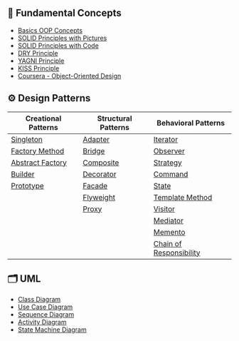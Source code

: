 

## 📌 Fundamental Concepts

- [Basics OOP Concepts](https://blog.algomaster.io/p/basic-oop-concepts-explained-with-code)
- [SOLID Principles with Pictures](https://medium.com/backticks-tildes/the-s-o-l-i-d-principles-in-pictures-b34ce2f1e898)
- [SOLID Principles with Code](https://blog.algomaster.io/p/solid-principles-explained-with-code)
- [DRY Principle](https://blog.algomaster.io/p/082450d8-0e7b-4447-a8dc-b7308e45f048)
- [YAGNI Principle](https://blog.algomaster.io/p/8c3c7da7-885b-4a9c-a6e4-70ee02de4772)
- [KISS Principle](https://blog.algomaster.io/p/21b57678-b351-4ed4-b390-3b6308af2f7d)
- [Coursera - Object-Oriented Design](https://www.coursera.org/learn/object-oriented-design)

## ⚙️ Design Patterns

| **Creational Patterns**                                                       | **Structural Patterns**                                         | **Behavioral Patterns**                                                               |
| ----------------------------------------------------------------------------- | --------------------------------------------------------------- | ------------------------------------------------------------------------------------- |
| [Singleton](https://blog.algomaster.io/p/singleton-design-pattern)            | [Adapter](https://refactoring.guru/design-patterns/adapter)     | [Iterator](https://refactoring.guru/design-patterns/iterator)                         |
| [Factory Method](https://refactoring.guru/design-patterns/factory-method)     | [Bridge](https://refactoring.guru/design-patterns/bridge)       | [Observer](https://refactoring.guru/design-patterns/observer)                         |
| [Abstract Factory](https://refactoring.guru/design-patterns/abstract-factory) | [Composite](https://refactoring.guru/design-patterns/composite) | [Strategy](https://refactoring.guru/design-patterns/strategy)                         |
| [Builder](https://refactoring.guru/design-patterns/builder)                   | [Decorator](https://refactoring.guru/design-patterns/decorator) | [Command](https://refactoring.guru/design-patterns/command)                           |
| [Prototype](https://refactoring.guru/design-patterns/prototype)               | [Facade](https://refactoring.guru/design-patterns/facade)       | [State](https://refactoring.guru/design-patterns/state)                               |
|                                                                               | [Flyweight](https://refactoring.guru/design-patterns/flyweight) | [Template Method](https://refactoring.guru/design-patterns/template-method)           |
|                                                                               | [Proxy](https://refactoring.guru/design-patterns/proxy)         | [Visitor](https://refactoring.guru/design-patterns/visitor)                           |
|                                                                               |                                                                 | [Mediator](https://refactoring.guru/design-patterns/mediator)                         |
|                                                                               |                                                                 | [Memento](https://refactoring.guru/design-patterns/memento)                           |
|                                                                               |                                                                 | [Chain of Responsibility](https://refactoring.guru/design-patterns/chain-of-responsibility) |

## 🗂️ UML
- [Class Diagram](https://blog.algomaster.io/p/uml-class-diagram-explained-with-examples)
- [Use Case Diagram](https://blog.algomaster.io/p/119449cd-b003-46da-9e4d-0eb356d216d8)
- [Sequence Diagram](https://blog.algomaster.io/p/4dd99bdc-5c35-4a80-bc53-1777cb57aa05)
- [Activity Diagram](https://www.visual-paradigm.com/guide/uml-unified-modeling-language/what-is-activity-diagram/)
- [State Machine Diagram](https://www.visual-paradigm.com/guide/uml-unified-modeling-language/what-is-state-machine-diagram/)

